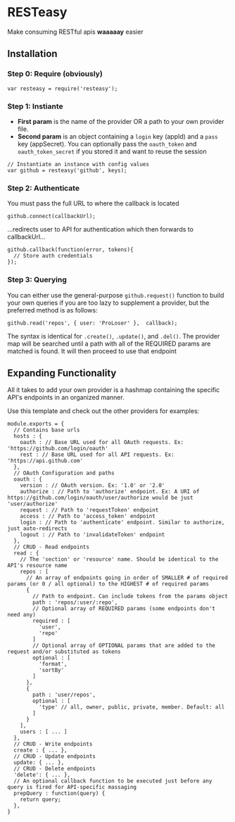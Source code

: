 # RESTeasy

Make consuming RESTful apis __waaaaay__ easier

## Installation

### Step 0: Require (obviously)

```
var resteasy = require('resteasy');
```

### Step 1: Instiante

* __First param__ is the name of the provider OR a path to your own provider file.
* __Second param__ is an object containing a `login` key (appId) and a `pass` key (appSecret). You can optionally pass the `oauth_token` and `oauth_token_secret` if you stored it and want to reuse the session

```
// Instantiate an instance with config values
var github = resteasy('github', keys);
```

### Step 2: Authenticate

You must pass the full URL to where the callback is located

```
github.connect(callbackUrl);
```

...redirects user to API for authentication which then forwards to callbackUrl...

```
github.callback(function(error, tokens){
  // Store auth credentials
});
```

### Step 3: Querying

You can either use the general-purpose `github.request()` function to build your own queries if you are too lazy to 
supplement a provider, but the preferred method is as follows:

```
github.read('repos', { user: 'ProLoser' },  callback);
```

The syntax is identical for `.create()`, `.update()`, and `.del()`. The provider map will be searched until a path with all
of the REQUIRED params are matched is found. It will then proceed to use that endpoint

## Expanding Functionality

All it takes to add your own provider is a hashmap containing the specific API's endpoints in an organized manner.

Use this template and check out the other providers for examples:

```
module.exports = {
  // Contains base urls
  hosts : {
    oauth : // Base URL used for all OAuth requests. Ex: 'https://github.com/login/oauth'
    rest : // Base URL used for all API requests. Ex: 'https://api.github.com'
  },
  // OAuth Configuration and paths
  oauth : {
    version : // OAuth version. Ex: '1.0' or '2.0'
    authorize : // Path to 'authorize' endpoint. Ex: A URI of https://github.com/login/oauth/user/authorize would be just 'user/authorize'
    request : // Path to 'requestToken' endpoint
    access : // Path to 'access_token' endpoint 
    login : // Path to 'authenticate' endpoint. Similar to authorize, just auto-redirects
    logout : // Path to 'invalidateToken' endpoint
  },
  // CRUD - Read endpoints
  read : {
    // The 'section' or 'resource' name. Should be identical to the API's resource name
    repos : [
      // An array of endpoints going in order of SMALLER # of required params (or 0 / all optional) to the HIGHEST # of required params
      {
        // Path to endpoint. Can include tokens from the params object
        path : 'repos/:user/:repo',
        // Optional array of REQUIRED params (some endpoints don't need any)
        required : [
          'user',
          'repo'
        ]
        // Optional array of OPTIONAL params that are added to the request and/or substituted as tokens
        optional : [
          'format',
          'sortBy'
        ]
      }, 
      {
        path : 'user/repos',
        optional : [
          'type' // all, owner, public, private, member. Default: all
        ]
      }
    ],
    users : [ ... ]
  },
  // CRUD - Write endpoints
  create : { ... },
  // CRUD - Update endpoints
  update: { ... },
  // CRUD - Delete endpoints
  'delete': { ... },
  // An optional callback function to be executed just before any query is fired for API-specific massaging
  prepQuery : function(query) {
    return query;
  },
}
```